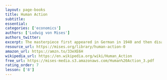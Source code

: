 ```yaml
---
layout: page-books
title: Human Action
subtitle: 
essential: 
categories: ['economics']
authors: ['Ludwig von Mises']
authors_twitter: 
excerpt: The masterpiece first appeared in German in 1940 and then disappeared, only to reappear in English in 1949. It was a sensation, the largest and most scientific defense of human freedom ever published.
resource_url: https://mises.org/library/human-action-0
amazon_url: https://amzn.to/33eXE6H
wikipedia_url: https://en.wikipedia.org/wiki/Human_Action
free_url: https://mises-media.s3.amazonaws.com/Human%20Action_3.pdf
rating_order: 7
lesson: ['8']
---
```


